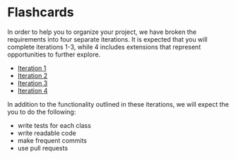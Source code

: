 # Flashcards

In order to help you to organize your project, we have broken the requirements into four separate iterations. It is expected that you will complete iterations 1-3, while 4 includes extensions that represent opportunities to further explore.

* [Iteration 1](./iterations/iteration_1.md)
* [Iteration 2](./iterations/iteration_2.md)
* [Iteration 3](./iterations/iteration_3.md)
* [Iteration 4](./iterations/iteration_4.md)

In addition to the functionality outlined in these iterations, we will expect the you to do the following:

* write tests for each class
* write readable code
* make frequent commits
* use pull requests
